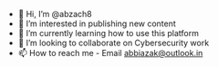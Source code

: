 - 👋 Hi, I’m @abzach8
- 👀 I’m interested in publishing new content
- 🌱 I’m currently learning how to use this platform
- 💞️ I’m looking to collaborate on Cybersecurity work
- 📫 How to reach me - Email abbiazak@outlook.in

<!---
abzach8/abzach8 is a ✨ special ✨ repository because its `README.md` (this file) appears on your GitHub profile.
You can click the Preview link to take a look at your changes.
--->
